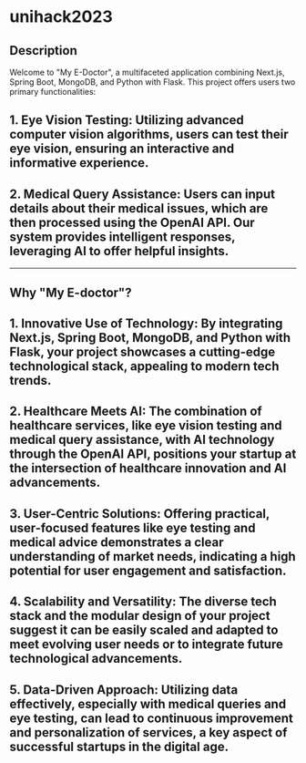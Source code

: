 # unihack2023
## **Description**
Welcome to "My E-Doctor", a multifaceted application combining Next.js, Spring Boot, MongoDB, and Python with Flask. This project offers users two primary functionalities:

## **1.** Eye Vision Testing: Utilizing advanced computer vision algorithms, users can test their eye vision, ensuring an interactive and informative experience.
## **2.** Medical Query Assistance: Users can input details about their medical issues, which are then processed using the OpenAI API. Our system provides intelligent responses, leveraging AI to offer helpful insights.

--------------------------------------------------------------------------------------------------------------------------------------------------------------------------------------------------------------------------------

## **Why "My E-doctor"?**
## **1.** Innovative Use of Technology: By integrating Next.js, Spring Boot, MongoDB, and Python with Flask, your project showcases a cutting-edge technological stack, appealing to modern tech trends.
## **2.** Healthcare Meets AI: The combination of healthcare services, like eye vision testing and medical query assistance, with AI technology through the OpenAI API, positions your startup at the intersection of healthcare innovation and AI advancements.
## **3.** User-Centric Solutions: Offering practical, user-focused features like eye testing and medical advice demonstrates a clear understanding of market needs, indicating a high potential for user engagement and satisfaction.
## **4.** Scalability and Versatility: The diverse tech stack and the modular design of your project suggest it can be easily scaled and adapted to meet evolving user needs or to integrate future technological advancements.
## **5.** Data-Driven Approach: Utilizing data effectively, especially with medical queries and eye testing, can lead to continuous improvement and personalization of services, a key aspect of successful startups in the digital age.
